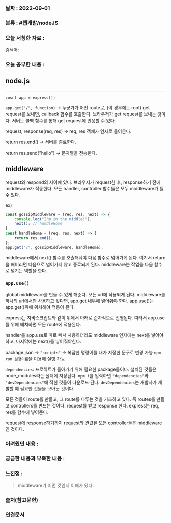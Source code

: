 ### 날짜 : 2022-09-01

### 분류 : #웹개발/nodeJS

### 오늘 서칭한 자료 :
검색어:

### 오늘 공부한 내용 :
## node.js
----
`cosnt app = express();`

`app.get("/", function)`
-> 누군가가 어떤 route로, (이 경우에는 root) get request를 보내면, callback 함수를 호출한다.
브라우저가 get request를 보내는 것이다. 서버는 콜백 함수를 통해 get request에 반응할 수 있다.

request, response(req, res) => req, res 객체가 인자로 들어온다.

return res.end() -> 서버를 종료한다.

return res.send("hello") -> 문자열을 전송한다.

## middleware
request와 respond의 사이에 있다. 브라우저가 request한 후, response하기 전에 middleware가 작동한다.
모든 handler, controller 함수들은 모두 middleware가 될 수 있다.

ex) 
```javascript
const gossipMiddleware = (req, res, next) => {
	console.log("I'm in the middle!");
	next(); // handleHome
}
const handleHome = (req, res, next) => {
	return res.end();
};
app.get("/", gossipMiddleware, handleHome);
```

middleware에서 next() 함수를 호출해줘야 다음 함수로 넘어가게 된다. 여기서 return을 해버리면 다음으로 넘어가지 않고 종료되게 된다. middleware는 작업을 다음 함수로 넘기는 역할을 한다.

### `app.use()`
global middleware를 만들 수 있게 해준다.
모든 url에 적용되게 된다. middleware를 하나의 url에서만 사용하고 싶다면, app.get 내부에 넣어줘야 한다.
app.use()는 app.get()위에 위치해야 적용이 된다.

express는 자바스크립트와 같이 위에서 아래로 순차적으로 진행된다.
따라서 app.use를 위에 배치하면 모든 route에 적용된다.

handler를 app.use로 따로 빼서 사용하더라도 middleware 인자에는 next를 넣어야하고, 마지막에는 next()를 넣어줘야한다.

package.json -> `"scripts"` -> 복잡한 명령어를 내가 지정한 문구로 변경 가능 `npm run 설정이름`을 이용해 실행 가능

`dependencies`: 프로젝트가 돌아가기 위해 필요한 package들이다. 설치된 것들은 node_modules라는 폴더에 저장된다.
`npm i`를 입력하면 `"dependencies"`와 `"devDependencies"`에 적힌 것들이 다운로드 된다.
`devDependencies`는 개발자가 개발할 떄 필요한 것들을 모아둔 것이다.

모든 것들이 route를 만들고, 그 route를 다루는 것을 기초하고 있다. 즉 routes를 만들고 controllers를 만드는 것이다. request를 받고 response 한다. express는 req, res를 함수에 넣어준다.

request에 response하기까지 request와 관련된 모든 controller들은 middleware인 것이다.

### 어려웠던 내용 :

### 궁금한 내용과 부족한 내용 :

### 느낀점 :  
> middleware가 어떤 것인지 이해가 됐다.

### 출처(참고문헌)

### 연결문서
